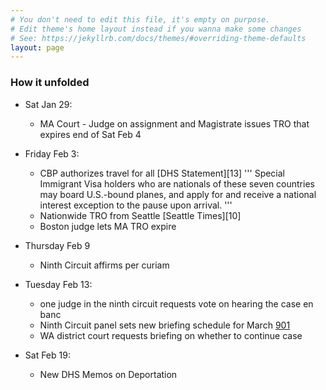 ```yaml
---
# You don't need to edit this file, it's empty on purpose.
# Edit theme's home layout instead if you wanna make some changes
# See: https://jekyllrb.com/docs/themes/#overriding-theme-defaults
layout: page
---
```

### How it unfolded

* Sat Jan 29:
  + MA Court - Judge on assignment and Magistrate issues TRO that expires end of Sat Feb 4

* Friday Feb 3:
  + CBP authorizes travel for all [DHS Statement][13]
'''
  Special Immigrant Visa holders who are nationals of these seven countries may board U.S.-bound planes, and apply for and receive a national interest exception to the pause upon arrival.
'''
  + Nationwide TRO from Seattle [Seattle Times][10]
  + Boston judge lets MA TRO expire 

* Thursday Feb 9
  + Ninth Circuit affirms per curiam

* Tuesday Feb 13:
  + one judge in the ninth circuit requests vote on hearing the case en banc
  + Ninth Circuit panel sets new briefing schedule for March [901]
  + WA district court requests briefing on whether to continue case

* Sat Feb 19:
  + New DHS Memos on Deportation


  [901]: https://cdn.ca9.uscourts.gov/datastore/general/2017/02/09/unpublished_procedural_order.pdf